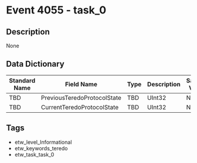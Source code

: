 # Event 4055 - task_0

## Description
None

## Data Dictionary
|Standard Name|Field Name|Type|Description|Sample Value|
|---|---|---|---|---|
|TBD|PreviousTeredoProtocolState|TBD|UInt32|None|None|
|TBD|CurrentTeredoProtocolState|TBD|UInt32|None|None|

## Tags
* etw_level_Informational
* etw_keywords_teredo
* etw_task_task_0
